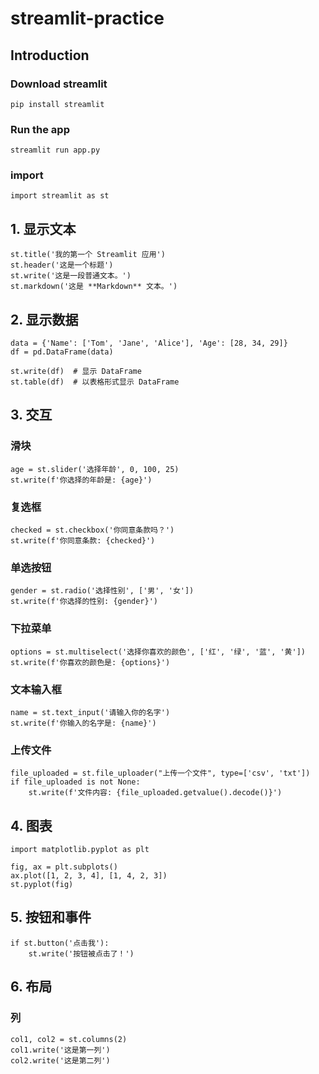 # streamlit-practice

## Introduction

### Download streamlit
```
pip install streamlit
```

### Run the app
```
streamlit run app.py
```
### import
```
import streamlit as st
```

## 1. 显示文本
```
st.title('我的第一个 Streamlit 应用')  
st.header('这是一个标题')  
st.write('这是一段普通文本。')  
st.markdown('这是 **Markdown** 文本。')
```


## 2. 显示数据
```
data = {'Name': ['Tom', 'Jane', 'Alice'], 'Age': [28, 34, 29]}  
df = pd.DataFrame(data)  
  
st.write(df)  # 显示 DataFrame  
st.table(df)  # 以表格形式显示 DataFrame
```

## 3. 交互

### 滑块
```
age = st.slider('选择年龄', 0, 100, 25)  
st.write(f'你选择的年龄是: {age}')
```

### 复选框
```
checked = st.checkbox('你同意条款吗？')  
st.write(f'你同意条款: {checked}')
```

### 单选按钮
```
gender = st.radio('选择性别', ['男', '女'])  
st.write(f'你选择的性别: {gender}')
```

### 下拉菜单
```
options = st.multiselect('选择你喜欢的颜色', ['红', '绿', '蓝', '黄'])  
st.write(f'你喜欢的颜色是: {options}')
```

### 文本输入框
```
name = st.text_input('请输入你的名字')  
st.write(f'你输入的名字是: {name}')
```

### 上传文件
```
file_uploaded = st.file_uploader("上传一个文件", type=['csv', 'txt'])  
if file_uploaded is not None:  
    st.write(f'文件内容: {file_uploaded.getvalue().decode()}')
```

## 4. 图表
```
import matplotlib.pyplot as plt  
  
fig, ax = plt.subplots()  
ax.plot([1, 2, 3, 4], [1, 4, 2, 3])  
st.pyplot(fig)
```

## 5. 按钮和事件
```
if st.button('点击我'):  
    st.write('按钮被点击了！')
```

## 6. 布局

### 列
```
col1, col2 = st.columns(2)  
col1.write('这是第一列')  
col2.write('这是第二列')
```


